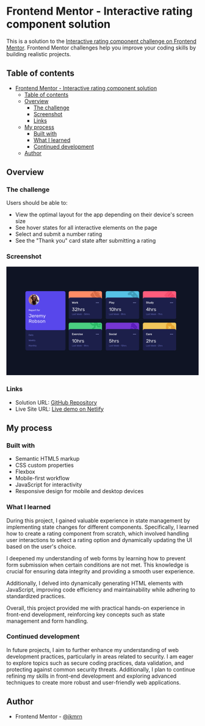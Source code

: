 # Frontend Mentor - Interactive rating component solution

This is a solution to the [Interactive rating component challenge on Frontend Mentor](https://www.frontendmentor.io/challenges/interactive-rating-component-koxpeBUmI). Frontend Mentor challenges help you improve your coding skills by building realistic projects.

## Table of contents

- [Frontend Mentor - Interactive rating component solution](#frontend-mentor---interactive-rating-component-solution)
  - [Table of contents](#table-of-contents)
  - [Overview](#overview)
    - [The challenge](#the-challenge)
    - [Screenshot](#screenshot)
    - [Links](#links)
  - [My process](#my-process)
    - [Built with](#built-with)
    - [What I learned](#what-i-learned)
    - [Continued development](#continued-development)
  - [Author](#author)

## Overview

### The challenge

Users should be able to:

- View the optimal layout for the app depending on their device's screen size
- See hover states for all interactive elements on the page
- Select and submit a number rating
- See the "Thank you" card state after submitting a rating

### Screenshot

![screenshot](images/screenshot.png)

### Links

- Solution URL: [GitHub Repository](https://github.com/ikmrn/frontend-challenges/tree/interactive-rating-component)
- Live Site URL: [Live demo on Netlify](https://ikmrn-interactive-rating.netlify.app/)

## My process

### Built with

- Semantic HTML5 markup
- CSS custom properties
- Flexbox
- Mobile-first workflow
- JavaScript for interactivity
- Responsive design for mobile and desktop devices

### What I learned

During this project, I gained valuable experience in state management by implementing state changes for different components. Specifically, I learned how to create a rating component from scratch, which involved handling user interactions to select a rating option and dynamically updating the UI based on the user's choice.

I deepened my understanding of web forms by learning how to prevent form submission when certain conditions are not met. This knowledge is crucial for ensuring data integrity and providing a smooth user experience.

Additionally, I delved into dynamically generating HTML elements with JavaScript, improving code efficiency and maintainability while adhering to standardized practices.

Overall, this project provided me with practical hands-on experience in front-end development, reinforcing key concepts such as state management and form handling.

### Continued development

In future projects, I aim to further enhance my understanding of web development practices, particularly in areas related to security. I am eager to explore topics such as secure coding practices, data validation, and protecting against common security threats. Additionally, I plan to continue refining my skills in front-end development and exploring advanced techniques to create more robust and user-friendly web applications.

## Author

- Frontend Mentor - [@ikmrn](https://www.frontendmentor.io/profile/ikmrn)
